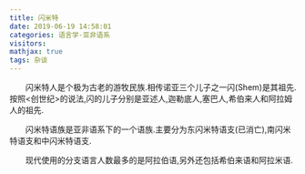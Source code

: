```yaml
---
title: 闪米特
date: 2019-06-19 14:58:01
categories: 语言学-亚非语系
visitors: 
mathjax: true
tags: 杂谈
---
```

&emsp;&emsp;闪米特人是个极为古老的游牧民族.相传诺亚三个儿子之一闪(Shem)是其祖先.按照<创世纪>的说法,闪的儿子分别是亚述人,迦勒底人,塞巴人,希伯来人和阿拉姆人的祖先.

&emsp;&emsp;闪米特语族是亚非语系下的一个语族.主要分为东闪米特语支(已消亡),南闪米特语支和中闪米特语支.

&emsp;&emsp;现代使用的分支语言人数最多的是阿拉伯语,另外还包括希伯来语和阿拉米语.